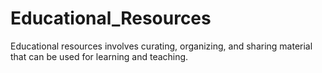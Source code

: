 # Educational_Resources

 Educational resources involves curating, organizing, and sharing material that can be used for learning and teaching.
